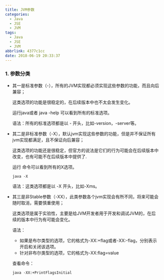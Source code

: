 ```yaml
---
title: JVM参数
categories:
  - Java
  - JSE
  - JVM
tags:
  - Java
  - JSE
  - JVM
abbrlink: 4377c1cc
date: 2018-06-19 20:33:37
---
```

### 1. 参数分类

- 其一是标准参数（-），所有的JVM实现都必须实现这些参数的功能，而且向后兼容；

  这类选项的功能是很稳定的，在后续版本中也不太会发生变化。

  运行java或者 java -help 可以看到所有的标准选项。

  语法：所有的标准选项都是以 - 开头，比如-version，-server等。

- 其二是非标准参数（-X），默认jvm实现这些参数的功能，但是并不保证所有jvm实现都满足，且不保证向后兼容；

  这类选项的功能还是很稳定，但官方的说法是它们的行为可能会在后续版本中改变，也有可能不在后续版本中提供了.

  运行 命令可以看到所有的X选项。

  ```
  java -X
  ```

  语法：这类选项都是以 -X 开头，比如-Xms。

  

- 其三是非Stable参数（-XX），此类参数各个jvm实现会有所不同，将来可能会随时取消，需要慎重使用；

  这类选项是属于实验性，主要是给JVM开发者用于开发和调试JVM的，在后续的版本中行为有可能会变化。 

  语法：

  - 如果是布尔类型的选项，它的格式为-XX:+flag或者-XX:-flag，分别表示开启和关闭该选项。
  - 针对非布尔类型的选项，它的格式为-XX:flag=value

  查看命令：

  ```
  java -XX:+PrintFlagsInitial
  ```

  

